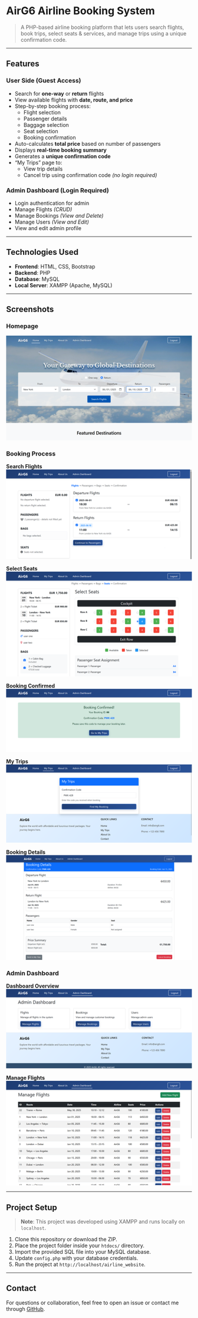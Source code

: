# AirG6 Airline Booking System

> A PHP-based airline booking platform that lets users search flights, book trips, select seats & services, and manage trips using a unique confirmation code.

---

## Features

### User Side (Guest Access)
- Search for **one-way** or **return** flights
- View available flights with **date, route, and price**
- Step-by-step booking process:
  - Flight selection
  - Passenger details
  - Baggage selection
  - Seat selection
  - Booking confirmation
- Auto-calculates **total price** based on number of passengers
- Displays **real-time booking summary**
- Generates a **unique confirmation code**
- “My Trips” page to:
  - View trip details
  - Cancel trip using confirmation code *(no login required)*

### Admin Dashboard (Login Required)
- Login authentication for admin
- Manage Flights *(CRUD)*
- Manage Bookings *(View and Delete)*
- Manage Users *(View and Edit)*
- View and edit admin profile

---

## Technologies Used

- **Frontend**: HTML, CSS, Bootstrap
- **Backend**: PHP
- **Database**: MySQL
- **Local Server**: XAMPP (Apache, MySQL)

---

## Screenshots

### Homepage
![Homepage](screenshots/airg6_homepage.png)

### Booking Process
**Search Flights**
![Search Flights](screenshots/airg6_bookFlights.png)

**Select Seats**
![Select Seats](screenshots/airg6_selectSeats.png)

**Booking Confirmed**
![Booking Confirmed](screenshots/airg6_bookingConfirmed.png)

**My Trips**
![My Trips](screenshots/airg6_myTrips.png)

**Booking Details**
![Booking Details](screenshots/airg6_bookingDetails.png)

### Admin Dashboard
**Dashboard Overview**
![Admin Dashboard](screenshots/airg6_adminDashboard.png)

**Manage Flights**
![Manage Flights](screenshots/airg6_manageFlights.png)

---

## Project Setup

> **Note**: This project was developed using XAMPP and runs locally on `localhost`.

1. Clone this repository or download the ZIP.
2. Place the project folder inside your `htdocs/` directory.
3. Import the provided SQL file into your MySQL database.
4. Update `config.php` with your database credentials.
5. Run the project at `http://localhost/airline_website`.

---

## Contact

For questions or collaboration, feel free to open an issue or contact me through [GitHub](https://github.com/alisatozaj).
